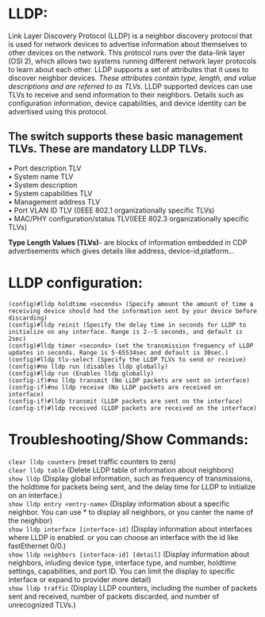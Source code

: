 # LLDP:

Link Layer Discovery Protocol (LLDP) is a neighbor discovery protocol that is used for network devices to advertise information about themselves to other devices on the network. This protocol runs over the data-link layer (OSI 2), which allows two systems running different network layer protocols to learn about each other. LLDP supports a set of attributes that it uses to discover neighbor devices. *These attributes contain type, length, and value descriptions and are referred to as TLVs*. LLDP supported devices can use TLVs to receive 
and send information to their neighbors. Details such as configuration information, device capabilities, 
and device identity can be advertised using this protocol.

## The switch supports these basic management TLVs. These are mandatory LLDP TLVs.
• Port description TLV </br>
• System name TLV </br>
• System description </br>
• System capabilities TLV</br>
• Management address TLV</br>
• Port VLAN ID TLV ((IEEE 802.1 organizationally specific TLVs) </br>
• MAC/PHY configuration/status TLV(IEEE 802.3 organizationally specific TLVs)</br>

**Type Length Values (TLVs)**- are blocks of information embedded in CDP advertisements which gives details like address, device-id,platform...

# LLDP configuration: 

```
(config)#lldp holdtime <seconds> (Specify amount the amount of time a receiving device should hod the information sent by your device before discarding)
(config)#lldp reinit (Specify the delay time in seconds for LLDP to initialize on any interface. Range is 2--5 seconds, and default is 2sec)
(config)#lldp timer <seconds> (set the transmission frequency of LLDP updates in seconds. Range is 5-65534sec and default is 30sec.)
(config)#lldp tlv-select (Specify the LLDP TLVs to send or receive)
(config)#no lldp run (disables lldp globally)
(config)#lldp run (Enables lldp globally)
(config-if)#no lldp transmit (No LLDP packets are sent on interface)
(config-if)#no lldp receive (No LLDP packets are received on interface)
(config-if)#lldp transmit (LLDP packets are sent on the interface)
(config-if)#lldp received (LLDP packets are received on the interface)
```

# Troubleshooting/Show Commands:
``clear lldp counters`` (reset traffic counters to zero)</br>
``clear lldp table`` (Delete LLDP table of information about neighbors)</br>
``show lldp`` (Display global information, such as frequency of transmissions, the holdtime for packets being sent, and the delay time for LLDP to initialize on an interface.)</br>
``show lldp entry <entry-name>`` (Display information about a specific neighbor. You can use * to display all neighbors, or you canter the name of the neighbor)</br>
``show lldp interface [interface-id]`` (Display information about interfaces where LLDP is enabled. or you can choose an interface with the id like fastEthernet 0/0.)</br>
``show lldp neighbors [interface-id] [detail]`` (Display information about neighbors, inluding device type, interface type, and number, holdtime settings, capabilities, and port ID. You can limit the display to specific interface or expand to provider more detail)</br>
``show lldp traffic`` (Display LLDP counters, including the number of packets sent and received, number of packets discarded, and number of unrecognized TLVs.)</br>
